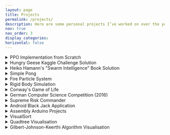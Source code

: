 ```yaml
---
layout: page
title: Projects
permalink: /projects/
description: Here are some personal projects I’ve worked on over the years. While some of the older projects may not have the cleanest code, I’m still proud of all of them; especially the early ones, where I overcame the biggest challenges as a young beginner :). The projects are roughly in the order I completed them, though I’ve lost track of the exact years for some. Some of the project's interfaces are in German language. I hope to extend this list with more cool ideas soon.
nav: true
nav_order: 3
display_categories:
horizontal: false
---
```


<details>
    <summary>PPO Implementation from Scratch</summary>
        <p>
To gain a deep understanding of the PPO algorithm in RL, I implemented it from scratch using PyTorch.
Following the <a href="https://iclr-blog-track.github.io/2022/03/25/ppo-implementation-details">37 key implementation details of PPO</a>, I fine-tuned my implementation.
In the final stages, I compared my version with stable-baselines3 to resolve any performance differences and bugs.
</p>
<p>
This project provided great insights into the inner workings of RL algorithms and the importance of attention to detail.
You can find the code in my <a href="https://github.com/LabChameleon/PPOScratch">GitHub repository</a>.
        </p>
</details>

<details>
  <summary>Hungry Geese Kaggle Challenge Solution</summary>
<p>
During a university lab, I participated in the <a href="https://www.kaggle.com/c/hungry-geese/overview">Hungry Geese Kaggle Challenge</a> alongside three teammates.
The goal was to train RL agents to compete in a multi-player variant of <i>Snake</i> against other participants' agents.
</p>
<p>
We built everything from scratch without using RL libraries, so we could fully understand the underlying algorithms.
While this approach left us at a slight disadvantage compared to teams using more sophisticated libraries, it was a very cool experience.
You can find more details in our <a href="https://github.com/LabChameleon/Hungry-Geese">GitHub repository</a>.
</p>
<div class="row">
    <div class="col-sm mt-3 mt-md-0"> 
        {% include figure.liquid loading="eager" path="/assets/img/hungry_geese.png" class="img-fluid rounded z-depth-1" max-width="700px" %}
    </div>
</div>
</details>

<details>
  <summary>Heiko Hamann's "Swarm Intelligence" Book Solution</summary>
  <p>
A while ago I read Professor Heiko Hamann's book <i>Swarm Intelligence</i>, which I found to be a very good read.
I worked through several of the exercises, and you can find my solutions in this <a href="https://github.com/LabChameleon/SwarmIntelligenceSolutions/tree/main">GitHub repository</a>.
</p>
<p>
Below is a video demonstrating one of the exercises where I implemented a simple flocking model:
</p>
<div class="row">
    <div class="col-sm mt-3 mt-md-0"> 
        {% include video.liquid path="/assets/video/flocking_application.mov" class="img-fluid rounded z-depth-1" autoplay=false controls=true max-width="300px" %}
    </div>
</div>
</details>

<details>
  <summary>Simple Pong</summary>
  <p>
Most of my projects have focused more on deepening my understanding of specific concepts rather than building fully finished applications.
At one point, I decided to complete a full project and chose to create a simple version of Pong to keep things simple.
The key difference from the classic Pong game is that the ball doesn’t stop when a point is scored.
Instead, it's deflected off the opponent’s goal and continues, which adds a faster and more dynamic pace to the gameplay.
</p>
<p>
The project is implemented in C++ using the SFML library.
You can check out the <a href="https://github.com/LabChameleon/SimplePong">GitHub repository here</a>, and below is a little video showcasing the game:
  </p>
<div class="row">
    <div class="col-sm mt-3 mt-md-1"> 
        {% include video.liquid loading="eager" path="/assets/video/pong_application.mp4" class="img-fluid rounded z-depth-1" autoplay=false controls=true max-width="640px" %}
    </div>
</div>
</details>

<details>
  <summary>Fire Particle System</summary>
  <p>
In this project, I explored how effects like fire and water are created in video games.
For simulating fire, I discovered that particle systems are a common solution.
</p>
<p>
The project was implemented in C++ using the SFML library, and I gained valuable experience in programming shaders along the way.
You can find the GitHub repository <a href="https://github.com/LabChameleon/FireParticleSystem/tree/main">here</a>, and below is a fire animation—though it may not look entirely realistic just yet. ;)
  </p>
<div class="row">
    <div class="col-sm mt-3 mt-md-1"> 
        {% include video.liquid loading="eager" path="/assets/video/fire_particle_system.mp4" class="img-fluid rounded z-depth-1" autoplay=false controls="true" max-width="300px" %}
    </div>
</div>
</details>

<details>
  <summary>Rigid Body Simulation</summary>
  <p>
I've always been fascinated by the simulation of physics in games, and with this project, I aimed to better understand the underlying mechanics.
I implemented a simple rigid body simulation involving circles that can collide with each other and with static squares.
Throughout this process, I gained a better understanding of the many small details that must be handled to make a simulation look convincing to the human eye.
</p>
<p>
The project is written in C++ using SDL.
I initially planned to extend the simulation to handle arbitrary convex bodies, but I haven't yet completed that part.
The physics become much more complicated in this case.
</p>
<p>
You can find the code <a href="https://github.com/LabChameleon/RigidBodySimulation">here</a>, and below is a preview of the simulation in action.
  </p>
<div class="row">
    <div class="col-sm mt-3 mt-md-1"> 
        {% include video.liquid loading="eager" path="/assets/video/rigid_body_simulation.mp4" class="img-fluid rounded z-depth-1" autoplay=false controls=true max-width="640px" %}
    </div>
</div>
</details>


<details>
  <summary>Conway's Game of Life</summary>
  <p>
For a time, I was very interested in Conway's Game of Life.
I created a simple implementation of the game using C++ and SFML.
You can find the code <a href="https://github.com/LabChameleon/ConwayGameOfLife">here</a>.
  </p>
  <!-- todo: add video if available -->
</details>

<details>
  <summary>German Computer Science Competition (2016)</summary>
  <p>
I participated in the 34th <i>Bundeswettbewerb Informatik</i>, a nationwide computer science competition in Germany.
The competition involved solving a series of exercises and submitting a final write-up of the solutions.
I ranked in the top 5% of participants in the end.
</p>
<p>
One of the exercises was about implementing an ant simulation, where ants forage randomly for food and leave pheromone trails after finding it, signaling other ants in the area.
You can find my C++ solution in this <a href="https://github.com/LabChameleon/AntSimulation">GitHub repository</a>.
  </p>
  <!-- todo: add image/video if available -->
</details>

<details>
  <summary>Supreme Risk Commander</summary>
  <p>
This is one of the projects I invested a significant amount of time into.
I initially began developing it in C++ with OpenGL to better understand the fundamentals of graphics programming.
Later, I transitioned to Java once I had a clearer vision for the project.
</p>
<p>
The game was designed to be a blend of two of my favorite strategy games: <i>Supreme Commander</i> and <i>Risk</i>.
From <i>Supreme Commander</i>, I borrowed the large-scale zoom, unit types, and overall scale.
The twist in my game was that new units could only be produced by capturing squares on the game field and holding them exclusively for at least 30 seconds, after which a new unit would spawn.
This mechanic gives credit to <i>Risk</i>, where new units spawn only in captured territory.
This could lead to rapidly escalating numbers of units, requiring significant tuning to keep the game running efficiently.
In particular, I had to implement smart strategies for relocating units to avoid overlap.
</p>
<p>
You can find the GitHub repository <a href="https://github.com/LabChameleon/SupremeRiskCommander">here</a>.
  </p>
<div class="row">
    <div class="col-sm mt-3 mt-md-1"> 
        {% include figure.liquid loading="eager" path="/assets/img/supreme_risk_appilcation.jpg" class="img-fluid rounded z-depth-1" max-width="700px" %}
    </div>
</div>
  <p>
The light squares represent territory currently controlled by the player and are used to produce new units.
The light dark green squares indicate contested territory, controlled by both the player and the enemy, making it unavailable for unit production.
The dark green squares represent the fog of war, where the player has no information.
</p>
<p>
In the center of the map, a small skirmish can be seen between the red and blue armies.
However, in its current state, the game remains somewhat dull, as the enemy lacks an AI and simply remains stationary to produce as many tanks as possible.
I consider the AI future work ;)
  </p>
</details>

<details>
  <summary>Android Black Jack Application</summary>
  <p>
Together with my Computer Science teacher, Susanne Terveer, I co-authored the iBook <i>Die App Black Jack und der Android Stack</i>.
The book is designed to help students learn about basic data structures by guiding them through the hands-on process of developing an Android application for playing Black Jack.
</p>
<p>
The book is supposed to allow for both self-study as well as to guide teachers according to the German Computer Science curriculum.
The iBook can be found <a href="https://books.apple.com/de/book/der-adt-stack-und-die-app-black-jack/id1021379694?l=en-GB">here</a>.
</p>
<p>
I contributed by helping to write the book and preparing many of the Android implementations.
You can find the GitHub repository for the project <a href="https://github.com/LabChameleon/BlackJack_Android">here</a>.
  </p>
<div class="row">
    <div class="col-sm mt-3 mt-md-1"> 
        {% include figure.liquid loading="eager" path="/assets/img/black_jack_book.jpg" class="img-fluid rounded z-depth-1" max-width="300px" %}
    </div>
</div>
</details>

<details>
  <summary>Assembly Arduino Projects</summary>
  <p>
I started with an Arduino starter kit that included a booklet of simple projects using Arduino C libraries.
To make things more interesting, I decided to implement some of the projects in Assembly directly on the Atmega328p microprocessor.
This turned out to be a surprisingly fun challenge, and I learned a great deal about low-level computing in the process.
It also involved plenty of confusing and painful hours spent digging through the microprocessor's technical documentation!
</p>
<p>
You can check out the GitHub repository for this project <a href="https://github.com/LabChameleon/ArduinoProjectsBook_Assembler/tree/main">here</a>.
Here is an image of one of the project's setups:
  </p>
<div class="row">
    <div class="col-sm mt-3 mt-md-1"> 
        {% include figure.liquid loading="eager" path="/assets/img/arduino_project.jpg" class="img-fluid rounded z-depth-1" max-width="300px" %}
    </div>
</div>
</details>

<details>
  <summary>VisualSort</summary>
  <p>
My Computer Science teacher wrote an official textbook for high school students, which was used in schools across the state of North-Rhine Westphalia to teach Computer Science.
To support students' understanding, I developed a Java application that visualizes different sorting algorithms.
The program was featured in the book and included in the official supplementary material.
</p>
<p>
Below is a preview of the application:
  </p>
<div class="row">
    <div class="col-sm mt-3 mt-md-1"> 
        {% include figure.liquid loading="eager" path="/assets/img/visual_sort_application.jpg" class="img-fluid rounded z-depth-1" max-width="700px" %}
    </div>
</div>
  <p>
The GitHub repository can be found <a href="https://github.com/LabChameleon/VisualSort">here</a>.
  </p>
</details>

<details>
  <summary>Quadtree Visualisation</summary>
  <p>
When I first started programming games, I became particularly curious about collision detection between agents.
As my games grew to include thousands of agents, all of which needed to check for collisions with each other, performance quickly became an issue, significantly slowing down my code.
To address this, I began exploring solutions for handling large numbers of agents and discovered that Quadtrees offer an efficient approach.
</p>
<p>
Quadtrees recursively partition the space into quadrants, so collisions only need to be checked between agents within the same leaf nodes.
This drastically improves performance when dealing with large numbers of agents.
I developed a small Java application to visualize how space is partitioned using Quadtrees and how this method can be applied for efficient collision detection.
</p>
<p>
A preview of the application can be seen here:
  </p>
<div class="row">
    <div class="col-sm mt-3 mt-md-1"> 
        {% include figure.liquid loading="eager" path="/assets/img/quad_tree_application.jpg" class="img-fluid rounded z-depth-1" max-width="700px" %}
    </div>
</div>
  <p>
The GitHub repository is <a href="https://github.com/LabChameleon/QuadTree_Visualization/tree/main">here</a>.
  </p>
</details>

<details>
  <summary>Gilbert-Johnson-Keerthi Algorithm Visualisation</summary>
  <p>
During school, I worked on a project focused on the Gilbert-Johnson-Keerthi algorithm for collision detection between arbitrary convex sets.
My write-up on the project won first prize in a mathematics competition, which came with a $500 award.
You can find the corresponding PDF <a href="/assets/pdf/Der_GJK_Algorithmus.pdf">here</a>, though it is in German.
</p>
<p>
As part of the project, I developed a Java tool that generates random two-dimensional convex sets and allows the user to arrange them on a plane.
The application then visualizes the intermediate steps of the GJK algorithm to check for collisions, as shown below:
  </p>
<div class="row">
    <div class="col-sm mt-3 mt-md-1"> 
        {% include figure.liquid loading="eager" path="/assets/img/gjk_application.jpg" class="img-fluid rounded z-depth-1" max-width="700px" %}
    </div>
</div>
  <p>
The GitHub repository can be found <a href="https://github.com/LabChameleon/GJKAlgorithm_Visualization">here</a>.
  </p>
</details>
